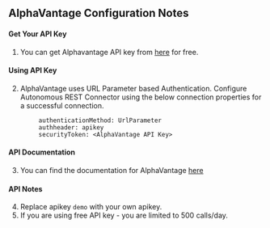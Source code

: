 ## AlphaVantage Configuration Notes

#### Get Your API Key
1.  You can get Alphavantage API key from [here](https://www.alphavantage.co/support/#api-key) for free.

#### Using API Key
2. AlphaVantage uses URL Parameter based Authentication. Configure Autonomous REST Connector using the below connection properties for a successful connection.
            
            authenticationMethod: UrlParameter
            authheader: apikey
            securityToken: <AlphaVantage API Key>
#### API Documentation
3. You can find the documentation for AlphaVantage [here](https://www.alphavantage.co/documentation/)

#### API Notes
4. Replace apikey `demo` with your own apikey.  
5. If you are using free API key - you are limited to 500 calls/day.
